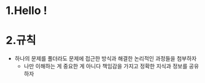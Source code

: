 # 1.Hello !

# 2.규칙
- 하나의 문제를 풀더라도 문제에 접근한 방식과 해결한 논리적인 과정들을 첨부하자
	- 나만 이해하는 게 중요한 게 아니다 책임감을 가지고 정확한 지식과 정보를 공유하자
